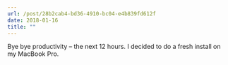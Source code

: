 ```yaml
---
url: /post/28b2cab4-bd36-4910-bc04-e4b839fd612f
date: 2018-01-16
title: ""
---
```


Bye bye productivity – the next 12 hours. I decided to do a fresh install on my MacBook Pro.